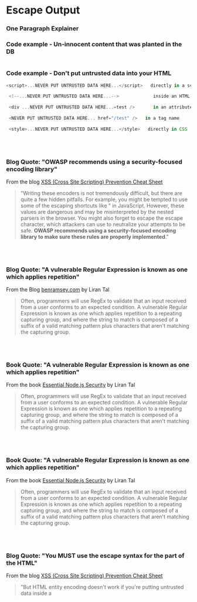 # Escape Output

### One Paragraph Explainer

### Code example - Un-innocent content that was planted in the DB
```javascript

```

### Code example - Don't put untrusted data into your HTML 
```javascript
<script>...NEVER PUT UNTRUSTED DATA HERE...</script>   directly in a script
 
 <!--...NEVER PUT UNTRUSTED DATA HERE...-->             inside an HTML comment
 
 <div ...NEVER PUT UNTRUSTED DATA HERE...=test />       in an attribute name
 
 <NEVER PUT UNTRUSTED DATA HERE... href="/test" />   in a tag name
 
 <style>...NEVER PUT UNTRUSTED DATA HERE...</style>   directly in CSS

```


<br/><br/>
### Blog Quote: "OWASP recommends using a security-focused encoding library"
From the blog [XSS (Cross Site Scripting) Prevention Cheat Sheet](https://www.owasp.org/index.php/XSS_(Cross_Site_Scripting)_Prevention_Cheat_Sheet)
> "Writing these encoders is not tremendously difficult, but there are quite a few hidden pitfalls. For example, you might be tempted to use some of the escaping shortcuts like \" in JavaScript. However, these values are dangerous and may be misinterpreted by the nested parsers in the browser. You might also forget to escape the escape character, which attackers can use to neutralize your attempts to be safe. **OWASP recommends using a security-focused encoding library to make sure these rules are properly implemented**."


<br/><br/>
### Blog Quote: "A vulnerable Regular Expression is known as one which applies repetition"
From the Blog [benramsey.com]() by Liran Tal
> Often, programmers will use RegEx to validate that an input received from a user conforms to an expected condition. A vulnerable Regular Expression is known as one which applies repetition to a repeating capturing group, and where the string to match is composed of a suffix of a valid matching pattern plus characters that aren't matching the capturing group.

<br/><br/>
### Book Quote: "A vulnerable Regular Expression is known as one which applies repetition"
From the book [Essential Node.js Security](https://leanpub.com/nodejssecurity) by Liran Tal
> Often, programmers will use RegEx to validate that an input received from a user conforms to an expected condition. A vulnerable Regular Expression is known as one which applies repetition to a repeating capturing group, and where the string to match is composed of a suffix of a valid matching pattern plus characters that aren't matching the capturing group.


<br/><br/>
### Book Quote: "A vulnerable Regular Expression is known as one which applies repetition"
From the book [Essential Node.js Security](https://leanpub.com/nodejssecurity) by Liran Tal
> Often, programmers will use RegEx to validate that an input received from a user conforms to an expected condition. A vulnerable Regular Expression is known as one which applies repetition to a repeating capturing group, and where the string to match is composed of a suffix of a valid matching pattern plus characters that aren't matching the capturing group.


<br/><br/>
### Blog Quote: "You MUST use the escape syntax for the part of the HTML"
From the blog [XSS (Cross Site Scripting) Prevention Cheat Sheet](https://www.owasp.org/index.php/XSS_(Cross_Site_Scripting)_Prevention_Cheat_Sheet)
> "But HTML entity encoding doesn't work if you're putting untrusted data inside a <script> tag anywhere, or an event handler attribute like onmouseover, or inside CSS, or in a URL. So even if you use an HTML entity encoding method everywhere, you are still most likely vulnerable to XSS. You MUST use the escape syntax for the part of the HTML document you're putting untrusted data into."


